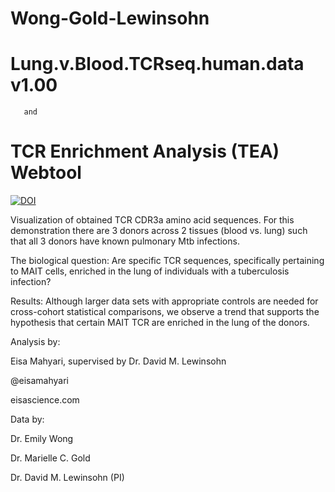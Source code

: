 # Wong-Gold-Lewinsohn 

# Lung.v.Blood.TCRseq.human.data v1.00
       and
# TCR Enrichment Analysis (TEA) Webtool

[![DOI](https://zenodo.org/badge/84369709.svg)](https://zenodo.org/badge/latestdoi/84369709)

Visualization of obtained TCR CDR3a amino acid sequences. For this demonstration there are 3 donors across 2 tissues (blood vs. lung) such that all 3 donors have known pulmonary Mtb infections.

The biological question: Are specific TCR sequences, specifically pertaining to MAIT cells, enriched in the lung of individuals with a tuberculosis infection?

Results: Although larger data sets with appropriate controls are needed for cross-cohort statistical comparisons, we observe a trend that supports the hypothesis that certain MAIT TCR are enriched in the lung of the donors.

Analysis by:

Eisa Mahyari, supervised by Dr. David M. Lewinsohn

@eisamahyari

eisascience.com


Data by:

Dr. Emily Wong

Dr. Marielle C. Gold

Dr. David M. Lewinsohn (PI)
